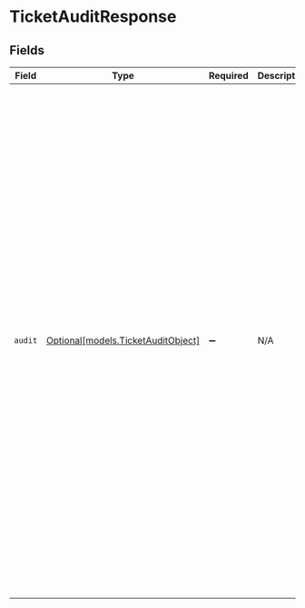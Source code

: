# TicketAuditResponse


## Fields

| Field                                                                                                                                                                                                                                                                                                                                                                                                                                                                          | Type                                                                                                                                                                                                                                                                                                                                                                                                                                                                           | Required                                                                                                                                                                                                                                                                                                                                                                                                                                                                       | Description                                                                                                                                                                                                                                                                                                                                                                                                                                                                    | Example                                                                                                                                                                                                                                                                                                                                                                                                                                                                        |
| ------------------------------------------------------------------------------------------------------------------------------------------------------------------------------------------------------------------------------------------------------------------------------------------------------------------------------------------------------------------------------------------------------------------------------------------------------------------------------ | ------------------------------------------------------------------------------------------------------------------------------------------------------------------------------------------------------------------------------------------------------------------------------------------------------------------------------------------------------------------------------------------------------------------------------------------------------------------------------ | ------------------------------------------------------------------------------------------------------------------------------------------------------------------------------------------------------------------------------------------------------------------------------------------------------------------------------------------------------------------------------------------------------------------------------------------------------------------------------ | ------------------------------------------------------------------------------------------------------------------------------------------------------------------------------------------------------------------------------------------------------------------------------------------------------------------------------------------------------------------------------------------------------------------------------------------------------------------------------ | ------------------------------------------------------------------------------------------------------------------------------------------------------------------------------------------------------------------------------------------------------------------------------------------------------------------------------------------------------------------------------------------------------------------------------------------------------------------------------ |
| `audit`                                                                                                                                                                                                                                                                                                                                                                                                                                                                        | [Optional[models.TicketAuditObject]](../models/ticketauditobject.md)                                                                                                                                                                                                                                                                                                                                                                                                           | :heavy_minus_sign:                                                                                                                                                                                                                                                                                                                                                                                                                                                             | N/A                                                                                                                                                                                                                                                                                                                                                                                                                                                                            | {<br/>"author_id": 35436,<br/>"created_at": "2009-07-20T22:55:29Z",<br/>"events": [<br/>{<br/>"attachments": [],<br/>"body": "Thanks for your help!",<br/>"id": 1564245,<br/>"public": true,<br/>"type": "Comment"<br/>},<br/>{<br/>"body": "Ticket #47 has been updated",<br/>"id": 1564246,<br/>"subject": "Your ticket has been updated",<br/>"type": "Notification"<br/>}<br/>],<br/>"id": 35436,<br/>"metadata": {<br/>"custom": {<br/>"time_spent": "3m22s"<br/>},<br/>"system": {<br/>"ip_address": "184.106.40.75"<br/>}<br/>},<br/>"ticket_id": 47,<br/>"via": {<br/>"channel": "web"<br/>}<br/>} |